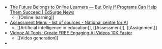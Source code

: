 - [The Future Belongs to Online Learners — But Only If Programs Can Help Them Succeed | EdSurge News](https://www.edsurge.com/news/2023-06-16-the-future-belongs-to-online-learners-but-only-if-programs-can-help-them-succeed)
	- [[Online learning]]
- [Assessment Menu - list of sources - National centre for AI](https://nationalcentreforai.jiscinvolve.org/wp/2023/09/12/assessment-menu-list-of-sources/)
	- [[Artificial intelligence in education]], [[Assessment]], [[Assignment]]
- [Vidnoz AI Tools: Create FREE Engaging AI Videos 10X Faster](https://www.vidnoz.com/)
	- [[Video generation]]
-